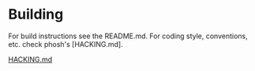 Building
========
For build instructions see the README.md. For coding style,
conventions, etc. check phosh's [HACKING.md].

[HACKING.md](https://gitlab.gnome.org/World/Phosh/phosh/-/blob/main/HACKING.md)
